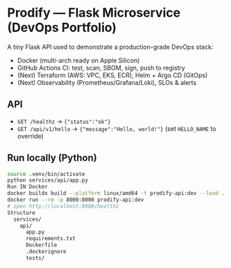 # Prodify — Flask Microservice (DevOps Portfolio)

A tiny Flask API used to demonstrate a production-grade DevOps stack:
- Docker (multi-arch ready on Apple Silicon)
- GitHub Actions CI: test, scan, SBOM, sign, push to registry
- (Next) Terraform (AWS: VPC, EKS, ECR), Helm + Argo CD (GitOps)
- (Next) Observability (Prometheus/Grafana/Loki), SLOs & alerts

## API
- `GET /healthz` → `{"status":"ok"}`
- `GET /api/v1/hello` → `{"message":"Hello, world!"}` (set `HELLO_NAME` to override)

## Run locally (Python)
```bash
source .venv/bin/activate
python services/api/app.py
Run IN Docker                                                                                                                                                                                             cd services/api
docker buildx build --platform linux/amd64 -t prodify-api:dev --load .
docker run --rm -p 8000:8000 prodify-api:dev
# open http://localhost:8000/healthz
Structure                                                                                                                                                                                                 prodify/
  services/
    api/
      app.py
      requirements.txt
      Dockerfile
      .dockerignore
      tests/

